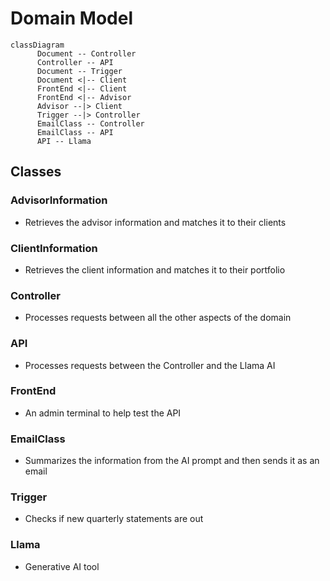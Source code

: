 # Domain Model
```mermaid
classDiagram
      Document -- Controller
      Controller -- API
      Document -- Trigger
      Document <|-- Client
      FrontEnd <|-- Client
      FrontEnd <|-- Advisor
      Advisor --|> Client
      Trigger --|> Controller 
      EmailClass -- Controller
      EmailClass -- API
      API -- Llama
```

## Classes
### AdvisorInformation
- Retrieves the advisor information and matches it to their clients
### ClientInformation
- Retrieves the client information and matches it to their portfolio
### Controller
- Processes requests between all the other aspects of the domain
### API
- Processes requests between the Controller and the Llama AI
### FrontEnd
- An admin terminal to help test the API
### EmailClass
- Summarizes the information from the AI prompt and then sends it as an email
### Trigger
- Checks if new quarterly statements are out
### Llama 
- Generative AI tool
